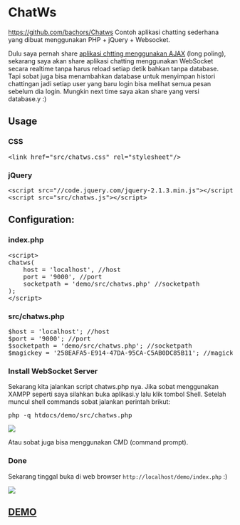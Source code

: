 # ChatWs
https://github.com/bachors/Chatws
Contoh aplikasi chatting sederhana yang dibuat menggunakan PHP + jQuery + Websocket.
<p>Dulu saya pernah share <a href="http://ibacor.com/blog/create-public-chat-with-php-mysql-and-ajax">aplikasi chtting menggunakan AJAX</a> (long poling), sekarang saya akan share aplikasi chatting menggunakan WebSocket secara realtime tanpa harus reload setiap detik bahkan tanpa database. Tapi sobat juga bisa menambahkan database untuk menyimpan histori chattingan jadi setiap user yang baru login bisa melihat semua pesan sebelum dia login. Mungkin next time saya akan share yang versi database.y :)</p>
<h2>Usage</h2>
<h3>CSS</h3>
<pre>&lt;link href="src/chatws.css" rel="stylesheet"/&gt;</pre>
<h3>jQuery</h3>
<pre>&lt;script src="//code.jquery.com/jquery-2.1.3.min.js"&gt;&lt;/script&gt;
&lt;script src="src/chatws.js"&gt;&lt;/script&gt;</pre>
<h2>Configuration:</h2>
<h3>index.php</h3>
<pre>&lt;script&gt;
chatws(
    host = 'localhost', //host
    port = '9000', //port
    socketpath = 'demo/src/chatws.php' //socketpath
);
&lt;/script&gt;</pre>
<h3>src/chatws.php</h3>
<pre>$host = 'localhost'; //host
$port = '9000'; //port
$socketpath = 'demo/src/chatws.php'; //socketpath
$magickey = '258EAFA5-E914-47DA-95CA-C5AB0DC85B11'; //magickey</pre>
<h3>Install WebSocket Server</h3>
Sekarang kita jalankan script chatws.php nya. Jika sobat menggunakan XAMPP seperti saya silahkan buka aplikasi.y lalu klik tombol Shell. Setelah muncul shell commands sobat jalankan perintah brikut:
<pre>php -q htdocs/demo/src/chatws.php</pre>
<img src="https://4.bp.blogspot.com/-WCs-chqL9Gg/V2A2pKKZbsI/AAAAAAAABqQ/s7FFFnILzEIP5SMq1MhrKKlJWVOz9asXwCLcB/s1600/sdfsdfsssdff1.jpg"/>
<p>Atau sobat juga bisa menggunakan CMD (command prompt).</p>
<h3>Done</h3>
<p>Sekarang tinggal buka di web browser <code>http://localhost/demo/index.php</code> :)</p>
<img src="https://3.bp.blogspot.com/-fyL8r_BtjC0/V2BAqa9XaCI/AAAAAAAABqg/u2YKS_Z0RS8a4wVT2vqHGbJU7i41MQZmwCLcB/s1600/dsdeeeew.jpg"/>
<a href="http://ibacor.com/sosmed/youtube?video=nNBEAygY-B0"><h2>DEMO</h2></a>
